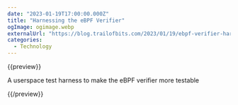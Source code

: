 ```yaml
---
date: "2023-01-19T17:00:00.000Z"
title: "Harnessing the eBPF Verifier"
ogImage: ogimage.webp
externalUrl: "https://blog.trailofbits.com/2023/01/19/ebpf-verifier-harness/"
categories:
  - Technology
---
```


{{preview}}

A userspace test harness to make the eBPF verifier more testable

{{/preview}}
